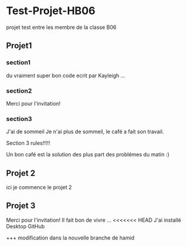 # Test-Projet-HB06

projet test entre les membre de la classe B06

## Projet1

### section1

du vraiment super bon code ecrit par Kayleigh ...

### section2

Merci pour l'invitation!

### section3

J'ai de sommeil
Je n'ai plus de sommeil, le café a fait son travail.

Section 3 rules!!!!!

Un bon café est la solution des plus part des problémes du matin :)

## Projet 2

ici je commence le projet 2

## Projet 3

Merci pour l'invitation!
Il fait bon de vivre ...
<<<<<<< HEAD
J'ai installé Desktop GitHub

+++
modification dans la nouvelle branche de hamid
